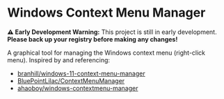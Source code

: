 # Windows Context Menu Manager

**⚠️ Early Development Warning:**
This project is still in early development. **Please back up your registry before making any changes!**

A graphical tool for managing the Windows context menu (right-click menu).
Inspired by and referencing:

- [branhill/windows-11-context-menu-manager](https://github.com/branhill/windows-11-context-menu-manager)
- [BluePointLilac/ContextMenuManager](https://github.com/BluePointLilac/ContextMenuManager)
- [ahaoboy/windows-contextmenu-manager](https://github.com/ahaoboy/windows-contextmenu-manager)
